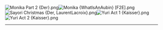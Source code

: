 ![Monika Part 2 {Der}.png](https://raw.githubusercontent.com/Klokinator/FE-Repo/main/Portrait%20Repository/Non-FE%20Properties/Doki%20Doki%20Literature%20Club/Monika%20Part%202%20%7BDer%7D.png "Monika Part 2 {Der}.png")![Monika {WhatIsAnAubin} [F2E].png](https://raw.githubusercontent.com/Klokinator/FE-Repo/main/Portrait%20Repository/Non-FE%20Properties/Doki%20Doki%20Literature%20Club/Monika%20%7BWhatIsAnAubin%7D%20%5BF2E%5D.png "Monika {WhatIsAnAubin} [F2E].png")![Sayori Christmas {Der, LaurentLacroix}.png](https://raw.githubusercontent.com/Klokinator/FE-Repo/main/Portrait%20Repository/Non-FE%20Properties/Doki%20Doki%20Literature%20Club/Sayori%20Christmas%20%7BDer,%20LaurentLacroix%7D.png "Sayori Christmas {Der, LaurentLacroix}.png")![Yuri Act 1 {Kaisser}.png](https://raw.githubusercontent.com/Klokinator/FE-Repo/main/Portrait%20Repository/Non-FE%20Properties/Doki%20Doki%20Literature%20Club/Yuri%20Act%201%20%7BKaisser%7D.png "Yuri Act 1 {Kaisser}.png")![Yuri Act 2 {Kaisser}.png](https://raw.githubusercontent.com/Klokinator/FE-Repo/main/Portrait%20Repository/Non-FE%20Properties/Doki%20Doki%20Literature%20Club/Yuri%20Act%202%20%7BKaisser%7D.png "Yuri Act 2 {Kaisser}.png")



----


